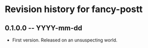# Revision history for fancy-postt

## 0.1.0.0 -- YYYY-mm-dd

* First version. Released on an unsuspecting world.
